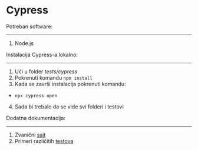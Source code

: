 # Cypress

Potreban software:
__________________

1. Node.js


Instalacija Cypress-a lokalno:
______________________________

1. Ući u folder *tests/cypress*
2. Pokrenuti komandu ```npm install```
3. Kada se završi instalacija pokrenuti komandu:
- ```npx cypress open```
4. Sada bi trebalo da se vide svi folderi i testovi

Dodatna dokumentacija:
______________________
1. Zvanični [sajt](https://docs.cypress.io/guides/overview/why-cypress.html#In-a-nutshell)
2. Primeri različitih [testova](https://docs.cypress.io/examples/examples/recipes.html#Other-Cypress-Recipes)
